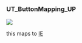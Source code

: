 ### UT\_ButtonMapping\_UP

![](https://user-images.githubusercontent.com/69573151/210791617-3d802c1c-2552-464a-8e41-56320ed64ca3.png)

this maps to [IE](../IE)
